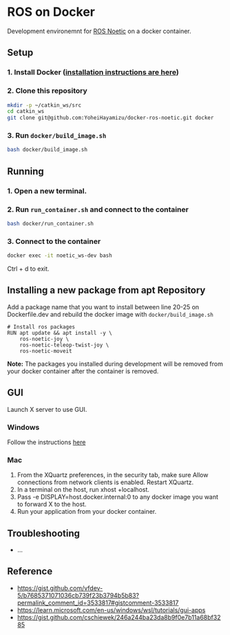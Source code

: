 # ROS on Docker
Development environemnt for [ROS Noetic](http://wiki.ros.org/noetic) on a docker container.

## Setup
### 1. Install Docker ([installation instructions are here](https://docs.docker.com/get-docker/))

### 2. Clone this repository
```bash
mkdir -p ~/catkin_ws/src
cd catkin_ws
git clone git@github.com:YoheiHayamizu/docker-ros-noetic.git docker
```

### 3. Run `docker/build_image.sh`
```bash
bash docker/build_image.sh
```

## Running

### 1. Open a new terminal.

### 2. Run `run_container.sh` and connect to the container
```bash
bash docker/run_container.sh
```

### 3. Connect to the container
```bash
docker exec -it noetic_ws-dev bash
```
Ctrl + d to exit.

## Installing a new package from apt Repository
Add a package name that you want to install between line 20-25 on Dockerfile.dev and rebuild the docker image with `docker/build_image.sh`
```docker
# Install ros packages
RUN apt update && apt install -y \
    ros-noetic-joy \
    ros-noetic-teleop-twist-joy \
    ros-noetic-moveit
```

**Note:** The packages you installed during development will be removed from your docker container after the container is removed.

## GUI
Launch X server to use GUI.

### Windows
Follow the instructions [here](https://learn.microsoft.com/en-us/windows/wsl/tutorials/gui-apps)

### Mac
1. From the XQuartz preferences, in the security tab, make sure Allow connections from network clients is enabled. Restart XQuartz.
2. In a terminal on the host, run xhost +localhost.
3. Pass -e DISPLAY=host.docker.internal:0 to any docker image you want to forward X to the host.
4. Run your application from your docker container.

## Troubleshooting
- ...

## Reference
- https://gist.github.com/vfdev-5/b7685371071036cb739f23b3794b5b83?permalink_comment_id=3533817#gistcomment-3533817
- https://learn.microsoft.com/en-us/windows/wsl/tutorials/gui-apps
- https://gist.github.com/cschiewek/246a244ba23da8b9f0e7b11a68bf3285
